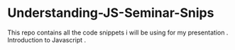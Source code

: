 # Understanding-JS-Seminar-Snips
This repo contains all the code snippets i will be using for my presentation . Introduction to Javascript . 

